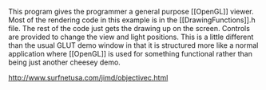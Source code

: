 

This program gives the programmer a general purpose [[OpenGL]] viewer. Most of the rendering code in this example is in the [[DrawingFunctions]].h file. The rest of the code just gets the drawing up on the screen. Controls are provided to change the view and light positions. This is a little different than the usual GLUT demo window in that it is structured more like a normal application where [[OpenGL]] is used for something functional rather than being just another cheesey demo. 


http://www.surfnetusa.com/jimd/objectivec.html